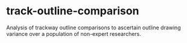 # track-outline-comparison
Analysis of trackway outline comparisons to ascertain outline drawing variance over a population of non-expert researchers.
